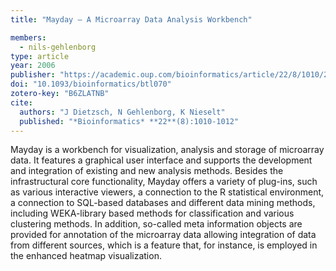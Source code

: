```yaml
---
title: "Mayday – A Microarray Data Analysis Workbench"

members:
  - nils-gehlenborg
type: article
year: 2006
publisher: "https://academic.oup.com/bioinformatics/article/22/8/1010/227568"
doi: "10.1093/bioinformatics/btl070"
zotero-key: "B6ZLATNB"
cite:
  authors: "J Dietzsch, N Gehlenborg, K Nieselt"
  published: "*Bioinformatics* **22**(8):1010-1012"
---
```

Mayday is a workbench for visualization, analysis and storage of microarray data. It features a graphical user interface and supports the development and integration of existing and new analysis methods. Besides the infrastructural core functionality, Mayday offers a variety of plug-ins, such as various interactive viewers, a connection to the R statistical environment, a connection to SQL-based databases and different data mining methods, including WEKA-library based methods for classification and various clustering methods. In addition, so-called meta information objects are provided for annotation of the microarray data allowing integration of data from different sources, which is a feature that, for instance, is employed in the enhanced heatmap visualization.
